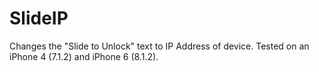 # SlideIP
Changes the "Slide to Unlock" text to IP Address of device. Tested on an iPhone 4 (7.1.2) and iPhone 6 (8.1.2).
